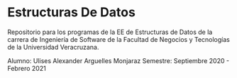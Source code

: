 # Estructuras De Datos

Repositorio para los programas de la EE de Estructuras de Datos de la carrera de Ingeniería de Software
de la Facultad de Negocios y Tecnologías de la Universidad Veracruzana.

Alumno: Ulises Alexander Arguelles Monjaraz
Semestre: Septiembre 2020 - Febrero 2021
